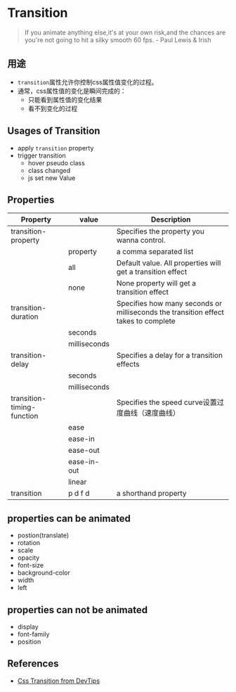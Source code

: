 # Transition
>If you animate anything else,it's at your own risk,and the chances are you're not going to hit a silky smooth 60 fps. - Paul Lewis & Irish

## 用途
- `transition`属性允许你控制css属性值变化的过程。
- 通常，css属性值的变化是瞬间完成的：
  - 只能看到属性值的变化结果
  - 看不到变化的过程

## Usages of Transition
- apply `transition` property
- trigger transition
  - hover pseudo class
  - class changed
  - js set new Value

## Properties
|Property|value|Description|
|-|-|-|
|transition-property||Specifies the property you wanna control.|
||property|a comma separated list|
||all|Default value. All properties will get a transition effect|
||none|None property will get a transition effect|
|transition-duration||Specifies how many seconds or milliseconds the transition effect takes to complete|
||seconds||
||milliseconds||
|transition-delay||Specifies a delay for a transition effects|
||seconds||
||milliseconds||
|transition-timing-function||Specifies the speed curve设置过度曲线（速度曲线）|
||ease||
||ease-in||
||ease-out||
||ease-in-out||
||linear||
|transition|p d f d|a shorthand property|

## properties can be animated
- postion(translate)
- rotation
- scale
- opacity
- font-size
- background-color
- width
- left

## properties can not be animated
- display
- font-family
- position



## References
- [Css Transition from DevTips](https://www.youtube.com/watch?v=8kK-cA99SA0&list=PLqGj3iMvMa4LvJ8VctoXnPI0dtE40wfid&index=1)
